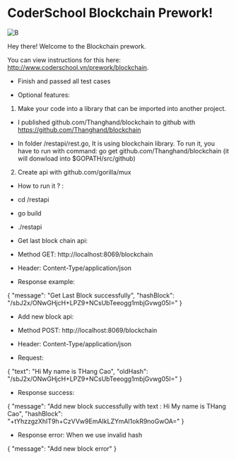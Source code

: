 # CoderSchool Blockchain Prework!
![B](http://www.coderschool.vn/assets/courses/banner-square-blockchain-41db44e92f0c89b8b53cb0b5b7dc076bba22f1937db4fc73abe6482b1146ac67.png)

Hey there! Welcome to the Blockchain prework.

You can view instructions for this here: http://www.coderschool.vn/prework/blockchain.

* Finish and passed all test cases

* Optional features: 

1. Make your code into a library that can be imported into another project. 

- I published github.com/Thanghand/blockchain to github with https://github.com/Thanghand/blockchain

- In folder /restapi/rest.go, It is using blockchain library. To run it, you have to run with command:  go get github.com/Thanghand/blockchain (it will donwload into $GOPATH/src/github)

2. Create api with github.com/gorilla/mux 

* How to run it ? :  

- cd /restapi 

- go build

- ./restapi

* Get last block chain api: 
    
- Method GET: http://localhost:8069/blockchain

- Header: Content-Type/application/json

- Response example: 

{
    "message": "Get Last Block successfully",
    "hashBlock": "/sbJ2x/ONwGHjcH+LPZ9+NCsUbTeeogg1mbjGvwg05I="
}

* Add new block api: 

- Method POST: http://localhost:8069/blockchain 

- Header: Content-Type/application/json

- Request: 

{
	"text": "Hi My name is THang Cao",
	"oldHash": "/sbJ2x/ONwGHjcH+LPZ9+NCsUbTeeogg1mbjGvwg05I="
}

- Response success: 

{
    "message": "Add new block successfully with text : Hi My name is THang Cao",
    "hashBlock": "+tYhzzgzXhIT9h+CzVVw9EmAIkLZYmAI1okR9noGwOA="
}

- Response error: When we use invalid hash

{
    "message": "Add new block error"
}